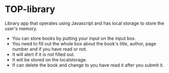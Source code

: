 # TOP-library

 Library app that operates using Javascript and has local storage to store the user's memory. 
 
 - You can store books by putting your input on the input box.
 - You need to fill out the whole box about the book's title, author, page number and if you have read or not.
 - It will alert if it is not filled out.
 - It will be stored on the localstorage.
 - If can delete the book and change to you have read it after you submit it.
